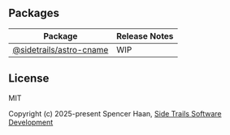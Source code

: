 ## Packages

| Package                                         | Release Notes |
| ------------------------------------------------|---------------|
| [@sidetrails/astro-cname](packages/astro-cname) | WIP           |

## License

MIT

Copyright (c) 2025-present Spencer Haan, [Side Trails Software Development][sidetrails]

<!-- Links -->
[sidetrails]: https://sidetrails.dev

